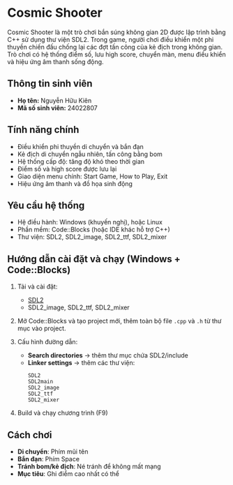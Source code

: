 # Cosmic Shooter

Cosmic Shooter là một trò chơi bắn súng không gian 2D được lập trình bằng C++ sử dụng thư viện SDL2. Trong game, người chơi điều khiển một phi thuyền chiến đấu chống lại các đợt tấn công của kẻ địch trong không gian. Trò chơi có hệ thống điểm số, lưu high score, chuyển màn, menu điều khiển và hiệu ứng âm thanh sống động.

## Thông tin sinh viên

- **Họ tên:** Nguyễn Hữu Kiên  
- **Mã số sinh viên:** 24022807  

## Tính năng chính

- Điều khiển phi thuyền di chuyển và bắn đạn
- Kẻ địch di chuyển ngẫu nhiên, tấn công bằng bom 
- Hệ thống cấp độ: tăng độ khó theo thời gian
- Điểm số và high score được lưu lại
- Giao diện menu chính: Start Game, How to Play, Exit
- Hiệu ứng âm thanh và đồ họa sinh động

## Yêu cầu hệ thống

- Hệ điều hành: Windows (khuyến nghị), hoặc Linux
- Phần mềm: Code::Blocks (hoặc IDE khác hỗ trợ C++)
- Thư viện: SDL2, SDL2_image, SDL2_ttf, SDL2_mixer

## Hướng dẫn cài đặt và chạy (Windows + Code::Blocks)

1. Tải và cài đặt:
   - [SDL2](https://www.libsdl.org/)
   - SDL2_image, SDL2_ttf, SDL2_mixer

2. Mở Code::Blocks và tạo project mới, thêm toàn bộ file `.cpp` và `.h` từ thư mục vào project.

3. Cấu hình đường dẫn:
   - **Search directories** → thêm thư mục chứa SDL2/include
   - **Linker settings** → thêm các thư viện:
     ```
     SDL2
     SDL2main
     SDL2_image
     SDL2_ttf
     SDL2_mixer
     ```

4. Build và chạy chương trình (F9)

## Cách chơi

- **Di chuyển**: Phím mũi tên
- **Bắn đạn**: Phím Space
- **Tránh bom/kẻ địch**: Né tránh để không mất mạng
- **Mục tiêu**: Ghi điểm cao nhất có thể



